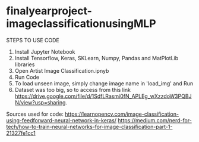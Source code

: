 # finalyearproject-imageclassificationusingMLP
STEPS TO USE CODE
1. Install Jupyter Notebook
2. Install Tensorflow, Keras, SKLearn, Numpy, Pandas and MatPlotLib libraries
3. Open Artist Image Classification.ipnyb
4. Run Code
5. To load unseen image, simply change image name in 'load_img' and Run
6. Dataset was too big, so to access from this link https://drive.google.com/file/d/1SdfLRasmi0fN_APLEg_wXzzdoW3PQBJN/view?usp=sharing.

Sources used for code:
https://learnopencv.com/image-classification-using-feedforward-neural-network-in-keras/
https://medium.com/nerd-for-tech/how-to-train-neural-networks-for-image-classification-part-1-21327fe1cc1
